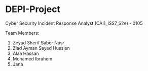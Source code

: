 # DEPI-Project
Cyber Security Incident Response Analyst (CAI1_ISS7_S2e) - 0105

Team Members:

1. Zeyad Sherif Saber Nasr
2. Ziad Ayman Sayed Hussien 
3. Alaa Hassan
4. Mohamed Ibrahem
5. Jana
